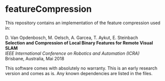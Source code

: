# featureCompression

This repository contains an implementation of the feature compression used in: 

 D. Van Opdenbosch, M. Oelsch, A. Garcea, T. Aykut, E. Steinbach  
**Selection and Compression of Local Binary Features for Remote Visual SLAM**  
*IEEE International Conference on Robotics and Automation (ICRA)*  
Brisbane, Australia, Mai 2018  

This software comes with absolutely no warranty. This is an early research version and comes as is. Any known dependencies are listed in the files. 
